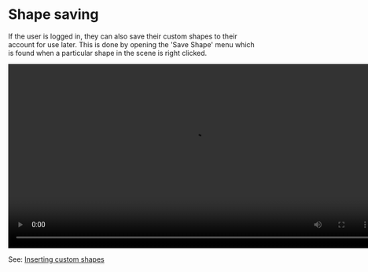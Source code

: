 # Shape saving
If the user is logged in, they can also save their custom shapes to their account for use later. This is done by opening the 'Save Shape' menu which is found when a particular shape in the scene is right clicked.

<video width="750" autoplay loop src="./videos/20241010-0648-14.0859298.mp4" title="Saving shape demo"></video>

See: [Inserting custom shapes](./insert_shape_menu.md#custom-shapes)